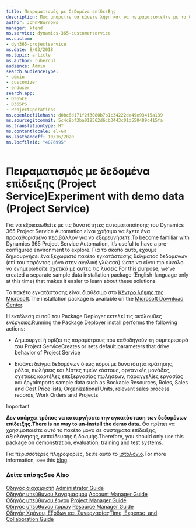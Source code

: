 ```yaml
---
title: Πειραματισμός με δεδομένα επίδειξης
description: Πώς μπορείτε να κάνετε λήψη και να πειραματιστείτε με τα δεδομένα επίδειξης για το Project Service Automation.
author: JohnPBurrows
manager: kfend
ms.service: dynamics-365-customerservice
ms.custom:
- dyn365-projectservice
ms.date: 8/03/2018
ms.topic: article
ms.author: ruhercul
audience: Admin
search.audienceType:
- admin
- customizer
- enduser
search.app:
- D365CE
- D365PS
- ProjectOperations
ms.openlocfilehash: d0bc6d171f2f3080b7b1c34222de49e93415a139
ms.sourcegitcommit: 5c4c9bf3ba018562d6cb3443c01d550489c415fa
ms.translationtype: HT
ms.contentlocale: el-GR
ms.lasthandoff: 10/16/2020
ms.locfileid: "4076995"
---
```

# <a name="experiment-with-demo-data-project-service"></a><span data-ttu-id="7797b-103">Πειραματισμός με δεδομένα επίδειξης (Project Service)</span><span class="sxs-lookup"><span data-stu-id="7797b-103">Experiment with demo data (Project Service)</span></span>

<span data-ttu-id="7797b-104">Για να εξοικειωθείτε με τις δυνατότητες αυτοματοποίησης του Dynamics 365 Project Service Automation είναι χρήσιμο να έχετε ένα προκαθορισμένο περιβάλλον για να εξερευνήσετε.</span><span class="sxs-lookup"><span data-stu-id="7797b-104">To become familiar with Dynamics 365 Project Service Automation, it’s useful to have a pre-configured environment to explore.</span></span> <span data-ttu-id="7797b-105">Για το σκοπό αυτό, έχουμε δημιουργήσει ένα ξεχωριστό πακέτο εγκατάστασης δείγματος δεδομένων (επί του παρόντος μόνο στην αγγλική γλώσσα) ώστε να είναι πιο εύκολο να ενημερωθείτε σχετικά με αυτές τις λύσεις.</span><span class="sxs-lookup"><span data-stu-id="7797b-105">For this purpose, we’ve created a separate sample data installation package (English-language only at this time) that makes it easier to learn about these solutions.</span></span> 

<span data-ttu-id="7797b-106">Το πακέτο εγκατάστασης είναι διαθέσιμο στο [Κέντρο λήψης της Microsoft](https://go.microsoft.com/fwlink/?linkid=859966).</span><span class="sxs-lookup"><span data-stu-id="7797b-106">The installation package is available on the [Microsoft Download Center](https://go.microsoft.com/fwlink/?linkid=859966).</span></span>  

<span data-ttu-id="7797b-107">Η εκτέλεση αυτού του Package Deployer εκτελεί τις ακόλουθες ενέργειες:</span><span class="sxs-lookup"><span data-stu-id="7797b-107">Running the Package Deployer install performs the following actions:</span></span> 
  
-   <span data-ttu-id="7797b-108">Δημιουργεί ή ορίζει τις παραμέτρους που καθοδηγούν τη συμπεριφορά του Project Service</span><span class="sxs-lookup"><span data-stu-id="7797b-108">Creates or sets default parameters that drive behavior of Project Service</span></span>  
  
-   <span data-ttu-id="7797b-109">Εισάγει δείγμα δεδομένων όπως πόροι με δυνατότητα κράτησης, ρόλοι, πωλήσεις και λίστες τιμών κόστους, οργανικές μονάδες, σχετικές καρτέλες επεξεργασίας πωλήσεων, παραγγελίες εργασίας και έργα</span><span class="sxs-lookup"><span data-stu-id="7797b-109">Imports sample data such as Bookable Resources, Roles, Sales and Cost Price lists, Organizational Units, relevant sales process records, Work Orders and Projects</span></span>    
  
> [!IMPORTANT]
> <span data-ttu-id="7797b-110">**Δεν υπάρχει τρόπος να καταργήσετε την εγκατάσταση των δεδομένων επίδειξης.**</span><span class="sxs-lookup"><span data-stu-id="7797b-110">**There is no way to un-install the demo data.**</span></span> <span data-ttu-id="7797b-111">Θα πρέπει να χρησιμοποιείτε αυτό το πακέτο μόνο σε συστήματα επίδειξης, αξιολόγησης, εκπαίδευσης ή δοκιμής.</span><span class="sxs-lookup"><span data-stu-id="7797b-111">Therefore, you should only use this package on demonstration, evaluation, training and test systems.</span></span>

<span data-ttu-id="7797b-112">Για περισσότερες πληροφορίες, δείτε αυτό το [ιστολόγιο](https://blogs.msdn.microsoft.com/crm/2017/10/24/microsoft-dynamics-365-for-field-service-and-project-service-automation-sample-data).</span><span class="sxs-lookup"><span data-stu-id="7797b-112">For more information, see this [blog](https://blogs.msdn.microsoft.com/crm/2017/10/24/microsoft-dynamics-365-for-field-service-and-project-service-automation-sample-data).</span></span>





  
### <a name="see-also"></a><span data-ttu-id="7797b-113">Δείτε επίσης</span><span class="sxs-lookup"><span data-stu-id="7797b-113">See Also</span></span>  
 <span data-ttu-id="7797b-114">[Οδηγός διαχειριστή](../psa/admin-guide.md) </span><span class="sxs-lookup"><span data-stu-id="7797b-114">[Administrator Guide](../psa/admin-guide.md) </span></span>  
 <span data-ttu-id="7797b-115">[Οδηγός υπεύθυνου λογαριασμού](../psa/account-manager-guide.md) </span><span class="sxs-lookup"><span data-stu-id="7797b-115">[Account Manager Guide](../psa/account-manager-guide.md) </span></span>  
 <span data-ttu-id="7797b-116">[Οδηγός υπεύθυνου έργου](../psa/project-manager-guide.md) </span><span class="sxs-lookup"><span data-stu-id="7797b-116">[Project Manager Guide](../psa/project-manager-guide.md) </span></span>  
 <span data-ttu-id="7797b-117">[Οδηγός υπεύθυνου πόρων](../psa/resource-manager-guide.md) </span><span class="sxs-lookup"><span data-stu-id="7797b-117">[Resource Manager Guide](../psa/resource-manager-guide.md) </span></span>  
 [<span data-ttu-id="7797b-118">Οδηγός Χρόνου, Εξόδων και Συνεργασίας</span><span class="sxs-lookup"><span data-stu-id="7797b-118">Time, Expense, and Collaboration Guide</span></span>](../psa/time-expense-collaboration-guide.md)

